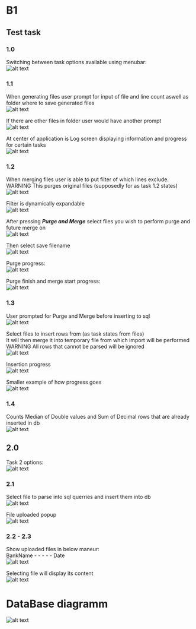 
# B1

## Test task

### 1.0
Switching between task options available using menubar:  
![alt text](https://github.com/ForSign/B1/raw/master/img/1.png)

### 1.1
When generating files user prompt for input of file and line count aswell as folder where to save generated files  
![alt text](https://github.com/ForSign/B1/raw/master/img/2.png)

If there are other files in folder user would have another prompt  
![alt text](https://github.com/ForSign/B1/raw/master/img/3.png)

At center of application is Log screen displaying information and progress for certain tasks  
![alt text](https://github.com/ForSign/B1/raw/master/img/4.png)

### 1.2
When merging files user is able to put filter of which lines exclude.  
WARNING This purges original files (supposedly for as task 1.2 states)  
![alt text](https://github.com/ForSign/B1/raw/master/img/5.png)

Filter is dynamically expandable  
![alt text](https://github.com/ForSign/B1/raw/master/img/6.png)

After pressing ***Purge and Merge*** select files you wish to perform purge and future merge on  
![alt text](https://github.com/ForSign/B1/raw/master/img/7.png)

Then select save filename  
![alt text](https://github.com/ForSign/B1/raw/master/img/8.png)

Purge progress:  
![alt text](https://github.com/ForSign/B1/raw/master/img/9.png)

Purge finish and merge start progress:  
![alt text](https://github.com/ForSign/B1/raw/master/img/10.png)

### 1.3
User prompted for Purge and Merge before inserting to sql  
![alt text](https://github.com/ForSign/B1/raw/master/img/11.png)

Select files to insert rows from (as task states from files)  
It will then merge it into temporary file from which import will be performed  
WARNING All rows that cannot be parsed will be ignored  
![alt text](https://github.com/ForSign/B1/raw/master/img/12.png)

Insertion progress  
![alt text](https://github.com/ForSign/B1/raw/master/img/13.png)

Smaller example of how progress goes  
![alt text](https://github.com/ForSign/B1/raw/master/img/14.png)

### 1.4
Counts Median of Double values and Sum of Decimal rows that are already inserted in db  
![alt text](https://github.com/ForSign/B1/raw/master/img/15.png)

## 2.0
Task 2 options:  
![alt text](https://github.com/ForSign/B1/raw/master/img/16.png)

### 2.1
Select file to parse into sql querries and insert them into db  
![alt text](https://github.com/ForSign/B1/raw/master/img/17.png)

File uploaded popup  
![alt text](https://github.com/ForSign/B1/raw/master/img/18.png)

### 2.2 - 2.3
Show uploaded files in below maneur:  
BankName - - - - - Date  
![alt text](https://github.com/ForSign/B1/raw/master/img/19.png)

Selecting file will display its content  
![alt text](https://github.com/ForSign/B1/raw/master/img/20.png)

# DataBase diagramm
![alt text](https://github.com/ForSign/B1/raw/master/img/db.png)